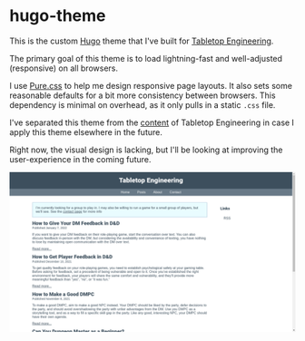 # hugo-theme

This is the custom [Hugo](https://github.com/gohugoio/hugo) theme that I've
built for [Tabletop Engineering](https://tabletop.engineering/).

The primary goal of this theme is to load lightning-fast and well-adjusted
(responsive) on all browsers.

I use [Pure.css](https://github.com/pure-css/pure/) to help me design responsive
page layouts. It also sets some reasonable defaults for a bit more consistency
between browsers. This dependency is minimal on overhead, as it only pulls in a
static `.css` file.

I've separated this theme from the
[content](https://github.com/jstamant/tabletop.engineering/) of Tabletop
Engineering in case I apply this theme elsewhere in the future.

Right now, the visual design is lacking, but I'll be looking at improving the
user-experience in the coming future.

![Screenshot](/doc/2022-02-10-175225-scrot.png)

